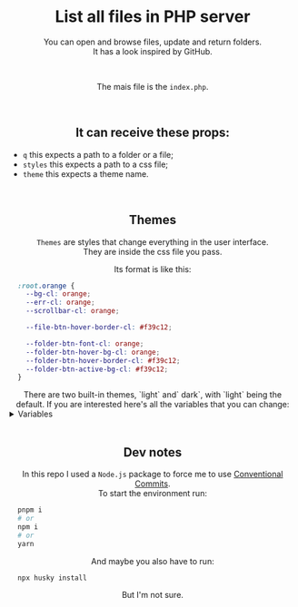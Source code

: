 <div align='center'>

# List all files in PHP server
You can open and browse files, update and return folders.  
It has a look inspired by GitHub.

<br/>

The mais file is the `index.php`.

<br/>

## It can receive these props:
</div>

- `q` this expects a path to a folder or a file;
- `styles` this expects a path to a css file;
- `theme` this expects a theme name.

<br/>
<div align='center'>

## Themes
`Themes` are styles that change everything in the user interface.  
They are inside the css file you pass.

Its format is like this:
</div>

```css
  :root.orange {
    --bg-cl: orange;
    --err-cl: orange;
    --scrollbar-cl: orange;

    --file-btn-hover-border-cl: #f39c12;

    --folder-btn-font-cl: orange;
    --folder-btn-hover-bg-cl: orange;
    --folder-btn-hover-border-cl: #f39c12;
    --folder-btn-active-bg-cl: #f39c12;
  }
```
<div align='center'>
There are two built-in themes, `light` and` dark`, with `light` being the default.  
If you are interested here's all the variables that you can change:
</div>

<details>
  <summary>Variables</summary>

  `--bg-cl` the main background  
  `--err-cl` a color for errors  
  `--scrollbar-cl`
  `--selection-cl` text selection color

  `--first-font-cl`  
  `--second-font-cl`

  <div align='center'>

  ### Form
  </div>

  `--form-bg-cl` the form background  
  `--form-border-cl`

  <div align='center'>

  ### File button
  </div>

  `--file-btn-font-cl`  
  `--file-btn-bg-cl`  
  `--file-btn-border-cl`

  `--file-btn-hover-font-cl`  
  `--file-btn-hover-bg-cl`  
  `--file-btn-hover-border-cl`

  `--file-btn-active-bg-cl`

  `--file-btn-focus-font-cl`  
  `--file-btn-focus-bg-cl`  
  `--file-btn-focus-border-cl`

  <div align='center'>

  ### Folder button
  </div>

  `--folder-btn-font-cl`  
  `--folder-btn-bg-cl`  
  `--folder-btn-border-cl`

  `--folder-btn-hover-font-cl`  
  `--folder-btn-hover-bg-cl`  
  `--folder-btn-hover-border-cl`

  `--folder-btn-active-bg-cl`

  `--folder-btn-focus-font-cl`  
  `--folder-btn-focus-bg-cl`  
  `--folder-btn-focus-border-cl`

  <div align='center'>

  ### Textbox
  </div>

  `--txb-bg-cl`  
  `--txb-focus-border-cl`  
  `--txb-border-cl`  
  `--txb-placeholder-cl`

  <div align='center'>
    If you made a nice theme, pleaseeee make a pull request and I'll add it built-in.
  </div>
</details>

<br/>
<div align='center'>

## Dev notes
In this repo I used a `Node.js` package to force me to use [Conventional Commits](https://conventionalcommits.org).  
To start the environment run:

</div>

```bash
  pnpm i
  # or
  npm i
  # or
  yarn
```
<div align='center'>
And maybe you also have to run:
</div>

```bash
  npx husky install
```
<div align='center'>
But I'm not sure.
</div>
